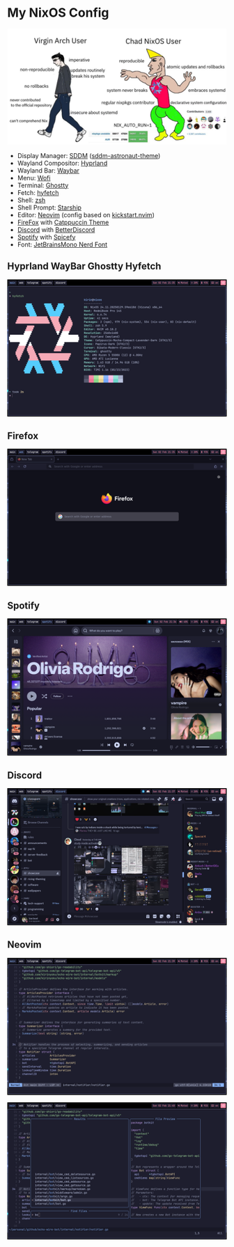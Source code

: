 # My NixOS Config

![hyfetch](./assets/virgin-arch-vs-chad-nixos.png)

- Display Manager: [SDDM](https://github.com/sddm/sddm) ([sddm-astronaut-theme](https://github.com/Keyitdev/sddm-astronaut-theme))
- Wayland Compositor: [Hyprland](https://hyprland.org)
- Wayland Bar: [Waybar](https://github.com/Alexays/Waybar)
- Menu: [Wofi](https://github.com/SimplyCEO/wofi)
- Terminal: [Ghostty](https://ghostty.org)
- Fetch: [hyfetch](https://github.com/hykilpikonna/hyfetch)
- Shell: [zsh](https://www.zsh.org)
- Shell Prompt: [Starship](https://starship.rs)
- Editor: [Neovim](https://neovim.io) (config based on [kickstart.nvim](https://github.com/nvim-lua/kickstart.nvim))
- [FireFox](https://www.mozilla.org/en-US/firefox/new) with [Catppuccin Theme](https://github.com/catppuccin/firefox)
- [Discord](https://discord.com) with [BetterDiscord](https://betterdiscord.app)
- [Spotify](https://spotify.com/) with [Spicefy](https://spicetify.app)
- Font: [JetBrainsMono Nerd Font](https://www.nerdfonts.com/font-downloads)

## Hyprland WayBar Ghostty Hyfetch
![hyfetch](./assets/hyfetch.png)
## Firefox
![firefox](./assets/firefox.png)
## Spotify
![spotify](./assets/spotify.png)
## Discord
![discord](./assets/discord.png)
## Neovim
![neovim](./assets/neovim.png)

![neovim_2](./assets/neovim_2.png)
